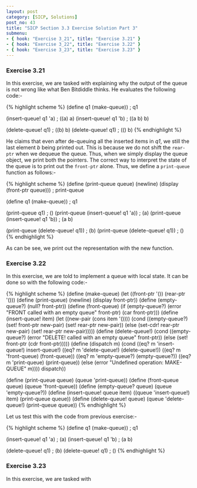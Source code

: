 ```yaml
---
layout: post
category: [SICP, Solutions]
post_no: 43
title: "SICP Section 3.3 Exercise Solution Part 3"
submenu:
- { hook: "Exercise 3_21", title: "Exercise 3.21" }
- { hook: "Exercise 3_22", title: "Exercise 3.22" }
- { hook: "Exercise 3_23", title: "Exercise 3.23" }
---
```


### Exercise 3.21<a name="Exercise3_21">&nbsp;</a>

In this exercise, we are tasked with explaining why the output of the queue is not wrong like what Ben Bitdiddle thinks. He evaluates the following code:-

{% highlight scheme %}
(define q1 (make-queue))
; q1

(insert-queue! q1 'a)
; ((a) a)
(insert-queue! q1 'b)
; ((a b) b)

(delete-queue! q1)
; ((b) b)
(delete-queue! q1)
; (() b)
{% endhighlight %}

<!--excerpt-->

He claims that even after de-queuing all the inserted items in *q1*, we still the last element *b* being printed out. This is because we do not shift the `rear-ptr` when we dequeue the queue. Thus, when we simply display the queue object, we print both the pointers. The correct way to interpret the state of the queue is to print out the `front-ptr` alone. Thus, we define a `print-queue` function as follows:-

{% highlight scheme %}
(define (print-queue queue)
  (newline)
  (display (front-ptr queue)))
; print-queue

(define q1 (make-queue))
; q1

(print-queue q1)
; ()
(print-queue (insert-queue! q1 'a))
; (a)
(print-queue (insert-queue! q1 'b))
; (a b)

(print-queue (delete-queue! q1))
; (b)
(print-queue (delete-queue! q1))
; ()
{% endhighlight %}

As can be see, we print out the representation with the new function.


### Exercise 3.22<a name="Exercise3_22">&nbsp;</a>

In this exercise, we are told to implement a queue with local state. It can be done so with the following code:-

{% highlight scheme %}
(define (make-queue)
  (let ((front-ptr '())
	(rear-ptr '()))
    (define (print-queue)
      (newline)
      (display front-ptr))
    (define (empty-queue?)
      (null? front-ptr))
    (define (front-queue)
      (if (empty-queue?)
	  (error "FRONT called with an empty queue" front-ptr)
	  (car front-ptr)))
    (define (insert-queue! item)
      (let ((new-pair (cons item '())))
	(cond ((empty-queue?)
	       (set! front-ptr new-pair)
	       (set! rear-ptr new-pair))
	      (else
	       (set-cdr! rear-ptr new-pair)
	       (set! rear-ptr new-pair)))))
    (define (delete-queue!)
      (cond ((empty-queue?)
	     (error "DELETE! called with an empty queue" front-ptr))
	    (else
	     (set! front-ptr (cdr front-ptr)))))
    (define (dispatch m)
      (cond ((eq? m 'insert-queue!) insert-queue!)
	    ((eq? m 'delete-queue!) (delete-queue!))
	    ((eq? m 'front-queue) (front-queue))
	    ((eq? m 'empty-queue?) (empty-queue?))
	    ((eq? m 'print-queue) (print-queue))
	    (else (error "Undefined operation: MAKE-QUEUE" m))))
    dispatch))

(define (print-queue queue) (queue 'print-queue))
(define (front-queue queue) (queue 'front-queue))
(define (empty-queue? queue) (queue 'empty-queue?))
(define (insert-queue! queue item)
  ((queue 'insert-queue!) item)
  (print-queue queue))
(define (delete-queue! queue)
  (queue 'delete-queue!)
  (print-queue queue))
{% endhighlight %}

Let us test this with the code from previous exercise:-

{% highlight scheme %}
(define q1 (make-queue))
; q1

(insert-queue! q1 'a)
; (a)
(insert-queue! q1 'b)
; (a b)

(delete-queue! q1)
; (b)
(delete-queue! q1)
; ()
{% endhighlight %}

### Exercise 3.23<a name="Exercise3_23">&nbsp;</a>

In this exercise, we are tasked with 